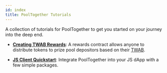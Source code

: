```yaml
---
id: index
title: PoolTogether Tutorials
---
```


A collection of tutorials for PoolTogether to get you started on your journey into the deep end.

- [**Creating TWAB Rewards**](./twab-rewards): A rewards contract allows anyone to distribute tokens to prize pool depositors based on their [TWAB](/protocol/concepts/time-weighted-average-balance).

- [**JS Client Quickstart**](./js-client-quickstart): Integrate PoolTogether into your JS dApp with a few simple packages.
